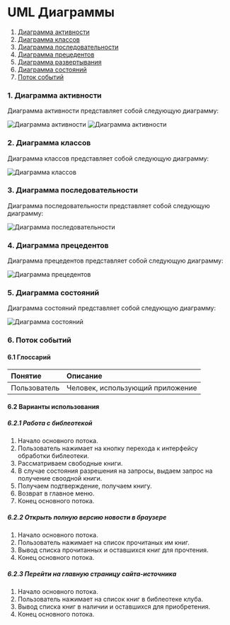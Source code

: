 # UML Диаграммы
1. [Диаграмма активности](#1)
2. [Диаграмма классов](#2)
3. [Диаграмма последовательности](#3)
4. [Диаграмма прецедентов](#4)
5. [Диаграмма развертывания](#5)
6. [Диаграмма состояний](#6)
7. [Поток событий](#7)
### 1. Диаграмма активности<a name="1"></a>
Диаграмма активности представляет собой следующую диаграмму: 

![Диаграмма активности](https://github.com/TheAntoshkaBy/Bible_Wiki/blob/master/documentation/diagrams/images/NewBookInLibrary.jpg)
![Диаграмма активности](https://github.com/TheAntoshkaBy/Bible_Wiki/blob/master/documentation/diagrams/images/NewUser.jpg)


### 2. Диаграмма классов<a name="2"></a>
Диаграмма классов представляет собой следующую диаграмму: 

![Диаграмма классов](https://github.com/TheAntoshkaBy/Bible_Wiki/blob/master/documentation/diagrams/images/PoslDi.jpg)

### 3. Диаграмма последовательности<a name="3"></a>
Диаграмма последовательности представляет собой следующую диаграмму: 

![Диаграмма последовательности](https://github.com/TheAntoshkaBy/Bible_Wiki/blob/master/documentation/diagrams/images/PoslDi.jpg)

### 4. Диаграмма прецедентов<a name="4"></a>
Диаграмма прецедентов представляет собой следующую диаграмму: 

![Диаграмма прецедентов](https://github.com/TheAntoshkaBy/Bible_Wiki/blob/master/documentation/diagrams/images/CaseDiagramm.jpg)


### 5. Диаграмма состояний<a name="6"></a>
Диаграмма состояний представляет собой следующую диаграмму: 

![Диаграмма состояний](https://github.com/TheAntoshkaBy/Bible_Wiki/blob/master/documentation/diagrams/images/StateDi.jpg)

### 6. Поток событий<a name="7"></a>
#### 6.1 Глоссарий
| Понятие | Описание |
|:--|:--|
| Пользователь | Человек, использующий приложение |
#### 6.2 Варианты использования
##### 6.2.1 Работа с библеотекой

1. Начало основного потока.
2. Пользователь нажимает на кнопку перехода к интерфейсу обработки библеотеки.
3. Рассматриваем свободные книги.
4. В случае состояния разрешения на запросы, выдаем запрос на получение своодной книги.
5. Получаем подтверждение, получаем книгу.
6. Возврат в главное меню.
7. Конец основного потока.

##### 6.2.2 Открыть полную версию новости в браузере

1. Начало основного потока.
2. Пользователь нажимает на список прочитаных им книг.
3. Вывод списка прочитанных и оставшихся книг для прочтения.
4. Конец основного потока.

##### 6.2.3 Перейти на главную страницу сайта-источника

1. Начало основного потока.
2. Пользователь нажимает на список книг в библеотеке клуба.
3. Вывод списка книг в наличии и оставшихся для приобретения.
4. Конец основного потока.



